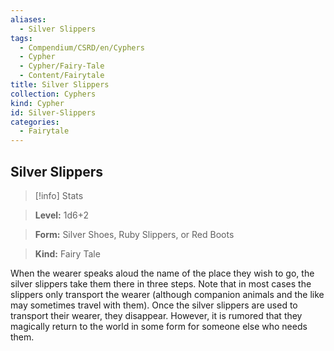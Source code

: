 ```yaml
---
aliases:
  - Silver Slippers
tags:
  - Compendium/CSRD/en/Cyphers
  - Cypher
  - Cypher/Fairy-Tale
  - Content/Fairytale
title: Silver Slippers
collection: Cyphers
kind: Cypher
id: Silver-Slippers
categories:
  - Fairytale
---
```

## Silver Slippers    
>[!info] Stats    
> **Level:** 1d6+2    
> **Form:** Silver Shoes, Ruby Slippers, or Red Boots    
> **Kind:** Fairy Tale  
    
When the wearer speaks aloud the name of the place they wish to go, the silver slippers take them there in three steps. Note that in most cases the slippers only transport the wearer (although companion animals and the like may sometimes travel with them). Once the silver slippers are used to transport their wearer, they disappear. However, it is rumored that they magically return to the world in some form for someone else who needs them.
